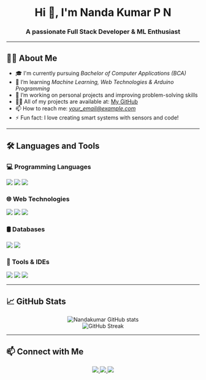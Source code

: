 <h1 align="center">Hi 👋, I'm Nanda Kumar P N</h1>
<h3 align="center">A passionate Full Stack Developer & ML Enthusiast</h3>

---

## 🧑‍💻 About Me

- 🎓 I'm currently pursuing *Bachelor of Computer Applications (BCA)*  
- 🌱 I’m learning *Machine Learning, Web Technologies & Arduino Programming*  
- 🔭 I’m working on personal projects and improving problem-solving skills  
- 👨‍💻 All of my projects are available at: [My GitHub](https://github.com/Nandakumarpn-2005)  
- 📫 How to reach me: *your_email@example.com*  
- ⚡ Fun fact: I love creating smart systems with sensors and code!

---

## 🛠️ Languages and Tools

### 💻 Programming Languages
<p>
  <img src="https://img.shields.io/badge/Python-3776AB?style=for-the-badge&logo=python&logoColor=white"/>
  <img src="https://img.shields.io/badge/C++-00599C?style=for-the-badge&logo=c%2b%2b&logoColor=white"/>
  <img src="https://img.shields.io/badge/Java-007396?style=for-the-badge&logo=java&logoColor=white"/>
</p>

### 🌐 Web Technologies
<p>
  <img src="https://img.shields.io/badge/HTML5-E34F26?style=for-the-badge&logo=html5&logoColor=white"/>
  <img src="https://img.shields.io/badge/CSS3-1572B6?style=for-the-badge&logo=css3&logoColor=white"/>
  <img src="https://img.shields.io/badge/JavaScript-F7DF1E?style=for-the-badge&logo=javascript&logoColor=black"/>
</p>

### 🛢️ Databases
<p>
  <img src="https://img.shields.io/badge/MySQL-4479A1?style=for-the-badge&logo=mysql&logoColor=white"/>
  <img src="https://img.shields.io/badge/DBMS-003545?style=for-the-badge&logo=database&logoColor=white"/>
</p>

### 🔧 Tools & IDEs
<p>
  <img src="https://img.shields.io/badge/Git-F05032?style=for-the-badge&logo=git&logoColor=white"/>
  <img src="https://img.shields.io/badge/VS%20Code-007ACC?style=for-the-badge&logo=visual-studio-code&logoColor=white"/>
  <img src="https://img.shields.io/badge/Arduino-00979D?style=for-the-badge&logo=arduino&logoColor=white"/>
</p>

---

## 📈 GitHub Stats

<p align="center">
  <img src="https://github-readme-stats.vercel.app/api?username=Nandakumarpn-2005&show_icons=true&theme=tokyonight" alt="Nandakumar GitHub stats"/>
  <br/>
  <img src="https://github-readme-streak-stats.herokuapp.com?user=Nandakumarpn-2005&theme=tokyonight" alt="GitHub Streak"/>
</p>

---

## 📫 Connect with Me

<p align="center">
  <a href="https://linkedin.com/in/yourprofile" target="_blank">
    <img src="https://img.shields.io/badge/LinkedIn-blue?style=for-the-badge&logo=linkedin"/>
  </a>
  <a href="https://github.com/Nandakumarpn-2005" target="_blank">
    <img src="https://img.shields.io/badge/GitHub-181717?style=for-the-badge&logo=github"/>
  </a>
  <a href="mailto:your_email@example.com">
    <img src="https://img.shields.io/badge/Email-D14836?style=for-the-badge&logo=gmail&logoColor=white"/>
  </a>
</p>
